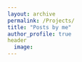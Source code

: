 ```yaml
---
layout: archive
permalink: /Projects/
title: "Posts by me"
author_profile: true
header
  image:
---
```

